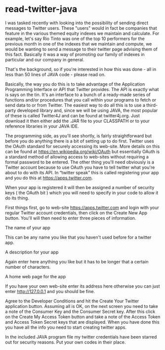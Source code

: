 # read-twitter-java

I was tasked recently with looking into the possibility of sending direct messages to Twitter users. These "users" would in fact be 
companies that feature in the various themed equity indexes we maintain and calculate. For example, let's say Rio Tinto was one of the 
top 10 performers for the previous month in one of the indexes that we maintain and compute, we would be wanting to send a message to 
their twitter page advising them of this fact. Basically it was a way of promoting our family of indexes in particular and our company 
in general. 

That's the background, so if you're interested in how this was done - all in less than 50 lines of JAVA code - please read on.

Basically, the way you do this is to take advantage of the Application Programming Interface or API that Twitter provides. The API is 
exactly what is says on the tin. It's an interface to a bunch of a ready-made series of functions and/or procedures that you call within 
your programs to fetch or send data to or from Twitter. The easiest way to do all this is to use a third-party developed library and, 
since we will be using JAVA, the most popular of these is called Twitter4J and can be found at twitter4j.org.  Just download it then 
either add the .JAR file to your CLASSPATH or to your reference libraries in your JAVA IDE.

The programming side, as you'll see shortly, is fairly straightforward but before you do anything there is a bit of setting up to 
do first. Twitter uses the OAuth standard for securely accessing its web-site. More details on this can be found 
at https://en.wikipedia.org/wiki/OAuth  but essentially OAuth is a standard method of allowing access to web-sites without requiring a 
formal password to be entered. The other thing you'll need obviously is a Twitter account because to use OAuth you have to tell  twitter 
what you're about to do with its API. In “twitter speak” this is called registering your app and you do this at 
https://apps.twitter.com. 

When your app is registered it will then be assigned a number of security keys ( the OAuth bit ) which you will need to specify in 
your code to allow it do its thing.

First things first, go to web-site https://apps.twitter.com and login with your regular Twitter account credentials, then click on 
the Create New App button. You'll will then need to enter three pieces of information.


The name of your app 	

This can be any  name you like that you haven't used before for a twitter app.

A description for your app

Again enter here anything you like but it has to be longer that a  certain number of characters.
 
A home web page for the app 

If you have your own web-site enter its address here otherwise you can just enter http://127.0.0.1 and you should be fine.

Agree to the Developer Conditions and hit the Create Your Twitter application button. Assuming all is OK, on the next screen 
you need to take a note of the Consumer Key and the Consumer Secret key. After this click on the Create My Access Token button and 
take a note of the Access Token and Access Token Secret keys that are displayed. When you have done this you have all the info you 
need to start creating twitter apps.

In the included JAVA program file my twitter credentials have been starred out for security reasons. Put your own codes in their place.

